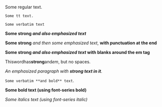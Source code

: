 Some regular text.

`Some tt text.`

`Some verbatim text`

**Some strong *and also emphasized text***

**Some strong** *and then some emphasized text*, **with punctuation at the end**

**Some strong *and also emphasized text* with blanks around the em tag**

Thiswordhas**strong**and*em*, but no spaces. 

*An emphasized paragraph with **strong text in it**.*

`Some verbatim **and bold** text`.

**Some bold text (using font-series bold)**

*Some italics text (using font-series italic)*
